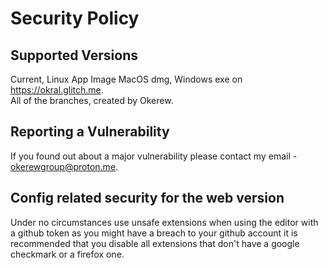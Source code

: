 # Security Policy

## Supported Versions

Current, Linux App Image MacOS dmg, Windows exe on https://okral.glitch.me.
<br>
All of the branches, created by Okerew.
## Reporting a Vulnerability

If you found out about a major vulnerability please contact my email - okerewgroup@proton.me.
<br>
## Config related security for the web version
Under no circumstances use unsafe extensions when using the editor with a github token as you might have a breach to your github account it is recommended that you disable all extensions
that don't have a google checkmark or a firefox one.
